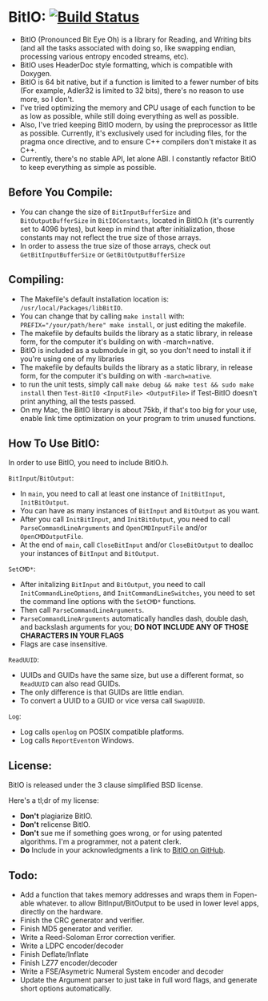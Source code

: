**BitIO:** [![Build Status](https://travis-ci.org/bumblebritches57/BitIO.svg?branch=master)](https://travis-ci.org/bumblebritches57/BitIO)
========================
* BitIO (Pronounced Bit Eye Oh) is a library for Reading, and Writing bits (and all the tasks associated with doing so, like swapping endian, processing various entropy encoded streams, etc).
* BitIO uses HeaderDoc style formatting, which is compatible with Doxygen.
* BitIO is 64 bit native, but if a function is limited to a fewer number of bits (For example, Adler32 is limited to 32 bits), there's no reason to use more, so I don't.
* I've tried optimizing the memory and CPU usage of each function to be as low as possible, while still doing everything as well as possible.
* Also, I've tried keeping BitIO modern, by using the preprocessor as little as possible. Currently, it's exclusively used for including files, for the pragma once directive, and to ensure C++ compilers don't mistake it as C++.
* Currently, there's no stable API, let alone ABI. I constantly refactor BitIO to keep everything as simple as possible.

Before You Compile:
-------------------
* You can change the size of `BitInputBufferSize` and `BitOutputBufferSize` in `BitIOConstants`, located in BitIO.h (it's currently set to 4096 bytes), but keep in mind that after initialization, those constants may not reflect the true size of those arrays.
* In order to assess the true size of those arrays, check out `GetBitInputBufferSize` or `GetBitOutputBufferSize`

Compiling:
----------
* The Makefile's default installation location is: `/usr/local/Packages/libBitIO`.
* You can change that by calling `make install` with: `PREFIX="/your/path/here" make install`, or just editing the makefile.
* The makefile by defaults builds the library as a static library, in release form, for the computer it's building on with -march=native.
* BitIO is included as a submodule in git, so you don't need to install it if you're using one of my libraries
* The makefile by defaults builds the library as a static library, in release form, for the computer it's building on with `-march=native`.
* to run the unit tests, simply call `make debug && make test && sudo make install` then `Test-BitIO <InputFile> <OutputFile>` if Test-BitIO doesn't print anything, all the tests passed.
* On my Mac, the BitIO library is about 75kb, if that's too big for your use, enable link time optimization on your program to trim unused functions.

How To Use BitIO:
-------------------------
In order to use BitIO, you need to include BitIO.h.

`BitInput`/`BitOutput`:
* In `main`, you need to call at least one instance of `InitBitInput`, `InitBitOutput`.
* You can have as many instances of `BitInput` and `BitOutput` as you want.
* After you call  `InitBitInput`, and `InitBitOutput`, you need to call `ParseCommandLineArguments` and `OpenCMDInputFile` and/or `OpenCMDOutputFile`.
* At the end of `main`, call `CloseBitInput` and/or `CloseBitOutput` to dealloc your instances of `BitInput` and `BitOutput`.

`SetCMD*`:
* After initalizing `BitInput` and `BitOutput`,  you need to call `InitCommandLineOptions`, and `InitCommandLineSwitches`, you need to set the command line options with the `SetCMD*` functions.
* Then call `ParseCommandLineArguments`.
* `ParseCommandLineArguments` automatically handles dash, double dash, and backslash arguments for you; **DO NOT INCLUDE ANY OF THOSE CHARACTERS IN YOUR FLAGS**
* Flags are case insensitive.

`ReadUUID`:
* UUIDs and GUIDs have the same size, but use a different format, so `ReadUUID` can also read GUIDs.
* The only difference is that GUIDs are little endian.
* To convert a UUID to a GUID or vice versa call `SwapUUID`.

`Log`:
* Log calls `openlog` on POSIX compatible platforms.
* Log calls `ReportEvent`on Windows.

License:
-----------
BitIO is released under the 3 clause simplified BSD license.

Here's a tl;dr of my license:
* **Don't** plagiarize BitIO.
* **Don't** relicense BitIO.
* **Don't** sue me if something goes wrong, or for using patented algorithms. I'm a programmer, not a patent clerk.
* **Do** Include in your acknowledgments a link to [BitIO on GitHub](https://www.github.com/BumbleBritches57/BitIO).

Todo:
-------
* Add a function that takes memory addresses and wraps them in Fopen-able whatever. to allow BitInput/BitOutput to be used in lower level apps, directly on the hardware.
* Finish the CRC generator and verifier.
* Finish MD5 generator and verifier.
* Write a Reed-Soloman Error correction verifier.
* Write a LDPC encoder/decoder
* Finish Deflate/Inflate
* Finish LZ77 encoder/decoder
* Write a FSE/Asymetric Numeral System encoder and decoder
* Update the Argument parser to just take in full word flags, and generate short options automatically.
